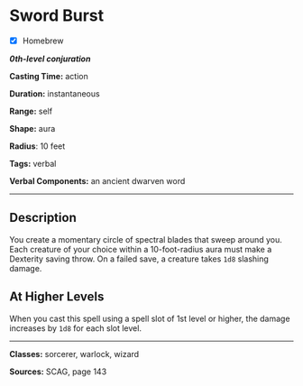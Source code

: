 # Sword Burst

- [x] Homebrew

***0th-level conjuration***

**Casting Time:** action

**Duration:** instantaneous

**Range:** self

**Shape:** aura

**Radius**: 10 feet

**Tags:** verbal

**Verbal Components:** an ancient dwarven word

---

## Description
You create a momentary circle of spectral blades that sweep around you. Each creature of your choice within a 10-foot-radius aura must make a Dexterity saving throw. On a failed save, a creature takes `1d8` slashing damage.

## At Higher Levels
When you cast this spell using a spell slot of 1st level or higher, the damage increases by `1d8` for each slot level.

---

**Classes:** sorcerer, warlock, wizard

**Sources:** SCAG, page 143
